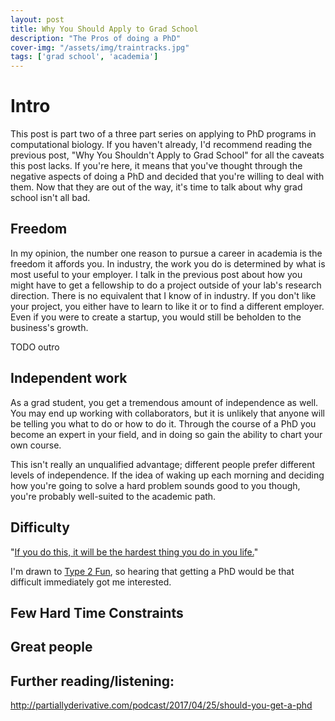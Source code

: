 ```yaml
---
layout: post
title: Why You Should Apply to Grad School
description: "The Pros of doing a PhD"
cover-img: "/assets/img/traintracks.jpg"
tags: ['grad school', 'academia']
---
```


# Intro
This post is part two of a three part series on applying to PhD programs in computational biology.
If you haven't already, I'd recommend reading the previous post, "Why You Shouldn't Apply to Grad School" for all the caveats this post lacks.
If you're here, it means that you've thought through the negative aspects of doing a PhD and decided that you're willing to deal with them.
Now that they are out of the way, it's time to talk about why grad school isn't all bad.

## Freedom
In my opinion, the number one reason to pursue a career in academia is the freedom it affords you.
In industry, the work you do is determined by what is most useful to your employer.
I talk in the previous post about how you might have to get a fellowship to do a project outside of your lab's research direction.
There is no equivalent that I know of in industry.
If you don't like your project, you either have to learn to like it or to find a different employer.
Even if you were to create a startup, you would still be beholden to the business's growth.

TODO outro

## Independent work
As a grad student, you get a tremendous amount of independence as well.
You may end up working with collaborators, but it is unlikely that anyone will be telling you what to do or how to do it.
Through the course of a PhD you become an expert in your field, and in doing so gain the ability to chart your own course.

This isn't really an unqualified advantage; different people prefer different levels of independence.
If the idea of waking up each morning and deciding how you're going to solve a hard problem sounds good to you though, you're probably well-suited to the academic path.

## Difficulty
"[If you do this, it will be the hardest thing you do in you life.](http://partiallyderivative.com/podcast/2017/04/25/should-you-get-a-phd)"                                                                

I'm drawn to [Type 2 Fun](https://www.rei.com/blog/climb/fun-scale), so hearing that getting a PhD would be that difficult immediately got me interested.

## Few Hard Time Constraints

## Great people

## Further reading/listening:
http://partiallyderivative.com/podcast/2017/04/25/should-you-get-a-phd
